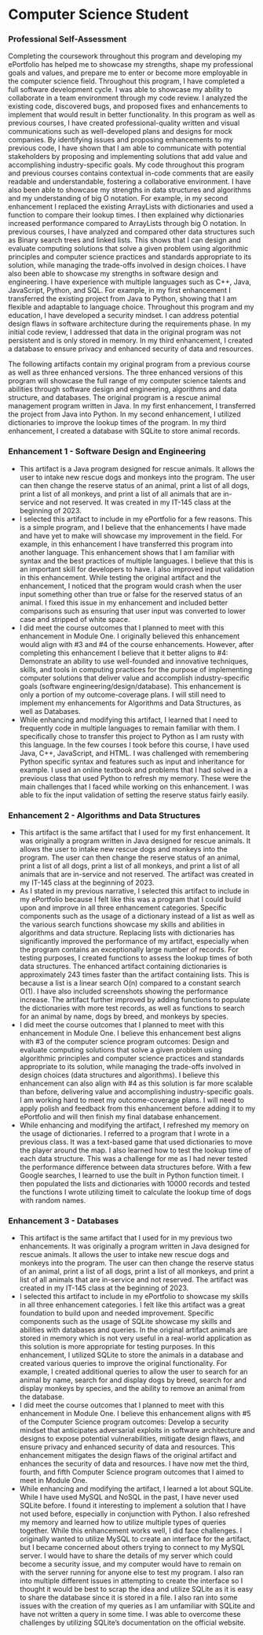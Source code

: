 # Computer Science Student

### Professional Self-Assessment

  Completing the coursework throughout this program and developing my ePortfolio has helped me to showcase my strengths, shape my professional goals and values, and prepare me to enter or become more employable in the computer science field. Throughout this program, I have completed a full software development cycle. I was able to showcase my ability to collaborate in a team environment through my code review. I analyzed the existing code, discovered bugs, and proposed fixes and enhancements to implement that would result in better functionality. In this program as well as previous courses, I have created professional-quality written and visual communications such as well-developed plans and designs for mock companies. By identifying issues and proposing enhancements to my previous code, I have shown that I am able to communicate with potential stakeholders by proposing and implementing solutions that add value and accomplishing industry-specific goals. My code throughout this program and previous courses contains contextual in-code comments that are easily readable and understandable, fostering a collaborative environment. I have also been able to showcase my strengths in data structures and algorithms and my understanding of big O notation. For example, in my second enhancement I replaced the existing ArrayLists with dictionaries and used a function to compare their lookup times. I then explained why dictionaries increased performance compared to ArrayLists through big O notation. In previous courses, I have analyzed and compared other data structures such as Binary search trees and linked lists. This shows that I can design and evaluate computing solutions that solve a given problem using algorithmic principles and computer science practices and standards appropriate to its solution, while managing the trade-offs involved in design choices. I have also been able to showcase my strengths in software design and engineering. I have experience with multiple languages such as C++, Java, JavaScript, Python, and SQL. For example, in my first enhancement I transferred the existing project from Java to Python, showing that I am flexible and adaptable to language choice. Throughout this program and my education, I have developed a security mindset. I can address potential design flaws in software architecture during the requirements phase. In my initial code review, I addressed that data in the original program was not persistent and is only stored in memory. In my third enhancement, I created a database to ensure privacy and enhanced security of data and resources.

  The following artifacts contain my original program from a previous course as well as three enhanced versions. The three enhanced versions of this program will showcase the full range of my computer science talents and abilities through software design and engineering, algorithms and data structure, and databases. The original program is a rescue animal management program written in Java. In my first enhancement, I transferred the project from Java into Python. In my second enhancement, I utilized dictionaries to improve the lookup times of the program. In my third enhancement, I created a database with SQLite to store animal records. 


### Enhancement 1 - Software Design and Engineering

- This artifact is a Java program designed for rescue animals. It allows the user to intake new rescue dogs and monkeys into the program. The user can then change the reserve status of an animal, print a list of all dogs, print a list of all monkeys, and print a list of all animals that are in-service and not reserved. It was created in my IT-145 class at the beginning of 2023. 
- I selected this artifact to include in my ePortfolio for a few reasons. This is a simple program, and I believe that the enhancements I have made and have yet to make will showcase my improvement in the field. For example, in this enhancement I have transferred this program into another language. This enhancement shows that I am familiar with syntax and the best practices of multiple languages. I believe that this is an important skill for developers to have. I also improved input validation in this enhancement. While testing the original artifact and the enhancement, I noticed that the program would crash when the user input something other than true or false for the reserved status of an animal. I fixed this issue in my enhancement and included better comparisons such as ensuring that user input was converted to lower case and stripped of white space. 
- I did meet the course outcomes that I planned to meet with this enhancement in Module One. I originally believed this enhancement would align with #3 and #4 of the course enhancements. However, after completing this enhancement I believe that it better aligns to #4: Demonstrate an ability to use well-founded and innovative techniques, skills, and tools in computing practices for the purpose of implementing computer solutions that deliver value and accomplish industry-specific goals (software engineering/design/database). This enhancement is only a portion of my outcome-coverage plans. I will still need to implement my enhancements for Algorithms and Data Structures, as well as Databases. 
- While enhancing and modifying this artifact, I learned that I need to frequently code in multiple languages to remain familiar with them. I specifically chose to transfer this project to Python as I am rusty with this language. In the few courses I took before this course, I have used Java, C++, JavaScript, and HTML. I was challenged with remembering Python specific syntax and features such as input and inheritance for example. I used an online textbook and problems that I had solved in a previous class that used Python to refresh my memory. These were the main challenges that I faced while working on this enhancement. I was able to fix the input validation of setting the reserve status fairly easily. 


### Enhancement 2 - Algorithms and Data Structures

- This artifact is the same artifact that I used for my first enhancement. It was originally a program written in Java designed for rescue animals. It allows the user to intake new rescue dogs and monkeys into the program. The user can then change the reserve status of an animal, print a list of all dogs, print a list of all monkeys, and print a list of all animals that are in-service and not reserved. The artifact was created in my IT-145 class at the beginning of 2023. 
- As I stated in my previous narrative, I selected this artifact to include in my ePortfolio because I felt like this was a program that I could build upon and improve in all three enhancement categories. Specific components such as the usage of a dictionary instead of a list as well as the various search functions showcase my skills and abilities in algorithms and data structure. Replacing lists with dictionaries has significantly improved the performance of my artifact, especially when the program contains an exceptionally large number of records. For testing purposes, I created functions to assess the lookup times of both data structures. The enhanced artifact containing dictionaries is approximately 243 times faster than the artifact containing lists. This is because a list is a linear search O(n) compared to a constant search O(1). I have also included screenshots showing the performance increase. The artifact further improved by adding functions to populate the dictionaries with more test records, as well as functions to search for an animal by name, dogs by breed, and monkeys by species. 
- I did meet the course outcomes that I planned to meet with this enhancement in Module One. I believe this enhancement best aligns with #3 of the computer science program outcomes: Design and evaluate computing solutions that solve a given problem using algorithmic principles and computer science practices and standards appropriate to its solution, while managing the trade-offs involved in design choices (data structures and algorithms). I believe this enhancement can also align with #4 as this solution is far more scalable than before, delivering value and accomplishing industry-specific goals. I am working hard to meet my outcome-coverage plans. I will need to apply polish and feedback from this enhancement before adding it to my ePortfolio and will then finish my final database enhancement. 
- While enhancing and modifying the artifact, I refreshed my memory on the usage of dictionaries. I referred to a program that I wrote in a previous class. It was a text-based game that used dictionaries to move the player around the map. I also learned how to test the lookup time of each data structure. This was a challenge for me as I had never tested the performance difference between data structures before. With a few Google searches, I learned to use the built in Python function timeit. I then populated the lists and dictionaries with 10000 records and tested the functions I wrote utilizing timeit to calculate the lookup time of dogs with random names.


### Enhancement 3 - Databases

- This artifact is the same artifact that I used for in my previous two enhancements. It was originally a program written in Java designed for rescue animals. It allows the user to intake new rescue dogs and monkeys into the program. The user can then change the reserve status of an animal, print a list of all dogs, print a list of all monkeys, and print a list of all animals that are in-service and not reserved. The artifact was created in my IT-145 class at the beginning of 2023.
- I selected this artifact to include in my ePortfolio to showcase my skills in all three enhancement categories. I felt like this artifact was a great foundation to build upon and needed improvement. Specific components such as the usage of SQLite showcase my skills and abilities with databases and queries. In the original artifact animals are stored in memory which is not very useful in a real-world application as this solution is more appropriate for testing purposes. In this enhancement, I utilized SQLite to store the animals in a database and created various queries to improve the original functionality. For example, I created additional queries to allow the user to search for an animal by name, search for and display dogs by breed, search for and display monkeys by species, and the ability to remove an animal from the database. 
- I did meet the course outcomes that I planned to meet with this enhancement in Module One. I believe this enhancement aligns with #5 of the Computer Science program outcomes: Develop a security mindset that anticipates adversarial exploits in software architecture and designs to expose potential vulnerabilities, mitigate design flaws, and ensure privacy and enhanced security of data and resources. This enhancement mitigates the design flaws of the original artifact and enhances the security of data and resources. I have now met the third, fourth, and fifth Computer Science program outcomes that I aimed to meet in Module One. 
- While enhancing and modifying the artifact, I learned a lot about SQLite. While I have used MySQL and NoSQL in the past, I have never used SQLite before. I found it interesting to implement a solution that I have not used before, especially in conjunction with Python. I also refreshed my memory and learned how to utilize multiple types of queries together. While this enhancement works well, I did face challenges. I originally wanted to utilize MySQL to create an interface for the artifact, but I became concerned about others trying to connect to my MySQL server. I would have to share the details of my server which could become a security issue, and my computer would have to remain on with the server running for anyone else to test my program. I also ran into multiple different issues in attempting to create the interface so I thought it would be best to scrap the idea and utilize SQLite as it is easy to share the database since it is stored in a file. I also ran into some issues with the creation of my queries as I am unfamiliar with SQLite and have not written a query in some time. I was able to overcome these challenges by utilizing SQLite’s documentation on the official website. 
